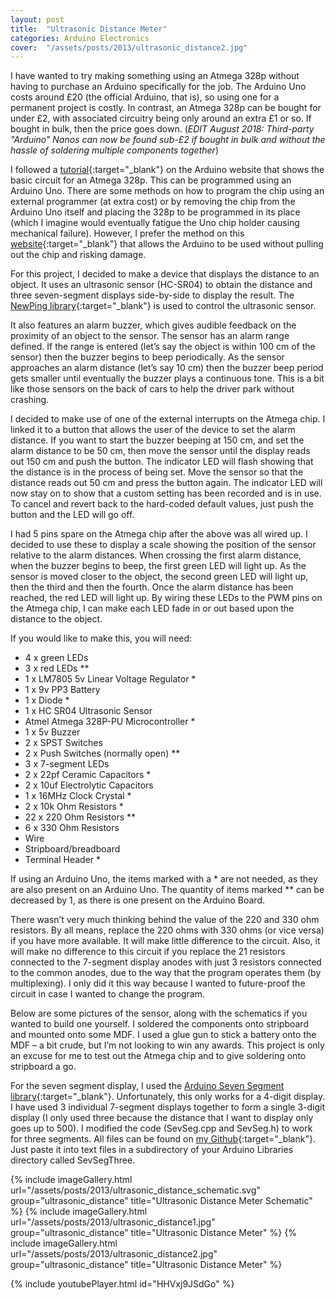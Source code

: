 ```yaml
---
layout: post
title:  "Ultrasonic Distance Meter"
categories: Arduino Electronics
cover:  "/assets/posts/2013/ultrasonic_distance2.jpg"
---
```



I have wanted to try making something using an Atmega 328p without having to purchase an Arduino specifically for the job. The Arduino Uno costs around £20 (the official Arduino, that is), so using one for a permanent project is costly. In contrast, an Atmega 328p can be bought for under £2, with associated circuitry being only around an extra £1 or so. If bought in bulk, then the price goes down. (*EDIT August 2018: Third-party "Arduino" Nanos can now be found sub-£2 if bought in bulk and without the hassle of soldering multiple components together*)

I followed a [tutorial][tutorial]{:target="_blank"} on the Arduino website that shows the basic circuit for an Atmega 328p. This can be programmed using an Arduino Uno. There are some methods on how to program the chip using an external programmer (at extra cost) or by removing the chip from the Arduino Uno itself and placing the 328p to be programmed in its place (which I imagine would eventually fatigue the Uno chip holder causing mechanical failure). However, I prefer the method on this [website][atmega-chip-programming]{:target="_blank"} that allows the Arduino to be used without pulling out the chip and risking damage.

For this project, I decided to make a device that displays the distance to an object. It uses an ultrasonic sensor (HC-SR04) to obtain the distance and three seven-segment displays side-by-side to display the result. The [NewPing library][newping]{:target="_blank"} is used to control the ultrasonic sensor.

It also features an alarm buzzer, which gives audible feedback on the proximity of an object to the sensor. The sensor has an alarm range defined. If the range is entered (let’s say the object is within 100 cm of the sensor) then the buzzer begins to beep periodically. As the sensor approaches an alarm distance (let’s say 10 cm) then the buzzer beep period gets smaller until eventually the buzzer plays a continuous tone. This is a bit like those sensors on the back of cars to help the driver park without crashing.

I decided to make use of one of the external interrupts on the Atmega chip. I linked it to a button that allows the user of the device to set the alarm distance. If you want to start the buzzer beeping at 150 cm, and set the alarm distance to be 50 cm, then move the sensor until the display reads out 150 cm and push the button. The indicator LED will flash showing that the distance is in the process of being set. Move the sensor so that the distance reads out 50 cm and press the button again. The indicator LED will now stay on to show that a custom setting has been recorded and is in use. To cancel and revert back to the hard-coded default values, just push the button and the LED will go off.

I had 5 pins spare on the Atmega chip after the above was all wired up. I decided to use these to display a scale showing the position of the sensor relative to the alarm distances. When crossing the first alarm distance, when the buzzer begins to beep, the first green LED will light up. As the sensor is moved closer to the object, the second green LED will light up, then the third and then the fourth. Once the alarm distance has been reached, the red LED will light up. By wiring these LEDs to the PWM pins on the Atmega chip, I can make each LED fade in or out based upon the distance to the object.

If you would like to make this, you will need:

* 4 x green LEDs
* 3 x red LEDs **
* 1 x LM7805 5v Linear Voltage Regulator *
* 1 x 9v PP3 Battery
* 1 x Diode *
* 1 x HC SR04 Ultrasonic Sensor
* Atmel Atmega 328P-PU Microcontroller *
* 1 x 5v Buzzer
* 2 x SPST Switches
* 2 x Push Switches (normally open) **
* 3 x 7-segment LEDs
* 2 x 22pf Ceramic Capacitors *
* 2 x 10uf Electrolytic Capacitors
* 1 x 16MHz Clock Crystal *
* 2 x 10k Ohm Resistors *
* 22 x 220 Ohm Resistors **
* 6 x 330 Ohm Resistors
* Wire
* Stripboard/breadboard
* Terminal Header *

If using an Arduino Uno, the items marked with a * are not needed, as they are also present on an Arduino Uno. The quantity of items marked ** can be decreased by 1, as there is one present on the Arduino Board.

There wasn’t very much thinking behind the value of the 220 and 330 ohm resistors. By all means, replace the 220 ohms with 330 ohms (or vice versa) if you have more available. It will make little difference to the circuit. Also, it will make no difference to this circuit if you replace the 21 resistors connected to the 7-segment display anodes with just 3 resistors connected to the common anodes, due to the way that the program operates them (by multiplexing). I only did it this way because I wanted to future-proof the circuit in case I wanted to change the program.

Below are some pictures of the sensor, along with the schematics if you wanted to build one yourself. I soldered the components onto stripboard and mounted onto some MDF. I used a glue gun to stick a battery onto the MDF – a bit crude, but I’m not looking to win any awards. This project is only an excuse for me to test out the Atmega chip and to give soldering onto stripboard a go.

For the seven segment display, I used the [Arduino Seven Segment library][sevseg-library]{:target="_blank"}. Unfortunately, this only works for a 4-digit display. I have used 3 individual 7-segment displays together to form a single 3-digit display (I only used three because the distance that I want to display only goes up to 500). I modified the code (SevSeg.cpp and SevSeg.h) to work for three segments. All files can be found on [my Github][github]{:target="_blank"}. Just paste it into text files in a subdirectory of your Arduino Libraries directory called SevSegThree.

{% include imageGallery.html url="/assets/posts/2013/ultrasonic_distance_schematic.svg" group="ultrasonic_distance" title="Ultrasonic Distance Meter Schematic" %}
{% include imageGallery.html url="/assets/posts/2013/ultrasonic_distance1.jpg" group="ultrasonic_distance" title="Ultrasonic Distance Meter" %}
{% include imageGallery.html url="/assets/posts/2013/ultrasonic_distance2.jpg" group="ultrasonic_distance" title="Ultrasonic Distance Meter" %}

{% include youtubePlayer.html id="HHVxj9JSdGo" %}

[tutorial]: https://www.arduino.cc/en/Main/Standalone
[atmega-chip-programming]: http://blog.biophysengr.net/2012/06/writing-sketches-to-atmega386p-pre.html
[newping]: http://playground.arduino.cc/Code/NewPing
[sevseg-library]: http://playground.arduino.cc/Main/SevenSegmentLibrary
[github]: https://github.com/samwedge/ultrasonic-distance-meter